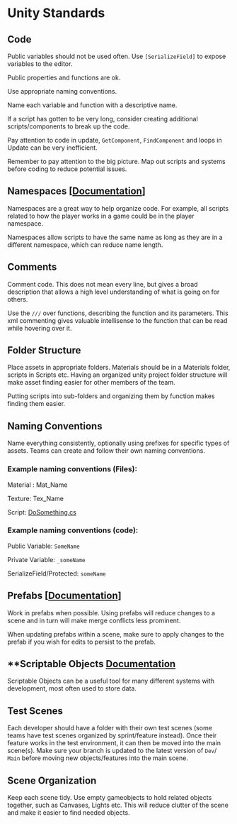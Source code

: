# **Unity Standards**

## **Code**

Public variables should not be used often. Use `[SerializeField]` to expose variables to the editor. 

Public properties and functions are ok. 

Use appropriate naming conventions.

Name each variable and function with a descriptive name.

If a script has gotten to be very long, consider creating additional scripts/components to break up the code.

Pay attention to code in update, `GetComponent`, `FindComponent` and loops in Update can be very inefficient. 

Remember to pay attention to the big picture. Map out scripts and systems before coding to reduce potential issues.

## **Namespaces** [[Documentation](https://learn.microsoft.com/en-us/dotnet/csharp/fundamentals/types/namespaces)]
Namespaces are a great way to help organize code. For example, all scripts related to how the player works in a game could be in the player namespace. 

Namespaces allow scripts to have the same name as long as they are in a different namespace, which can reduce name length. 

## **Comments**

Comment code. This does not mean every line, but gives a broad description that allows a high level understanding of what is going on for others. 

Use  the `///` over functions, describing the function and its parameters. This xml commenting gives valuable intellisense to the function that can be read while hovering over it. 

## **Folder Structure**

Place assets in appropriate folders. Materials should be in a Materials folder, scripts in Scripts etc. Having an organized unity project folder structure will make asset finding easier for other members of the team. 

Putting scripts into sub-folders and organizing them by function makes finding them easier. 

## **Naming Conventions**

Name everything consistently, optionally using prefixes for specific types of assets. Teams can create and follow their own naming conventions.

### Example naming conventions (Files):

Material : Mat\_Name

Texture: Tex\_Name

Script: [DoSomething.cs](http://DoSomething.cs)

### Example naming conventions (code):

Public Variable: `SomeName`

Private Variable: `_someName`

SerializeField/Protected: `someName`

## **Prefabs \[[Documentation](https://docs.unity3d.com/Manual/Prefabs.html)\]** 

Work in prefabs when possible. Using prefabs will reduce changes to a scene and in turn will make merge conflicts less prominent. 

When updating prefabs within a scene, make sure to apply changes to the prefab if you wish for edits to persist to the prefab. 

## **Scriptable Objects [Documentation]([url](https://docs.unity3d.com/6000.2/Documentation/Manual/class-ScriptableObject.html))
Scriptable Objects can be a useful tool for many different systems with development, most often used to store data. 

## **Test Scenes**

Each developer should have a folder with their own test scenes (some teams have test scenes organized by sprint/feature instead). Once their feature works in the test environment, it can then be moved into the main scene(s). Make sure your branch is updated to the latest version of `Dev`/ `Main` before moving new objects/features into the main scene. 

## **Scene Organization**

Keep each scene tidy. Use empty gameobjects to hold related objects together, such as Canvases, Lights etc. This will reduce clutter of the scene and make it easier to find needed objects.


